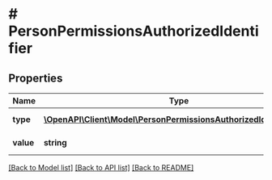 # # PersonPermissionsAuthorizedIdentifier

## Properties

Name | Type | Description | Notes
------------ | ------------- | ------------- | -------------
**type** | [**\OpenAPI\Client\Model\PersonPermissionsAuthorizedIdentifierType**](PersonPermissionsAuthorizedIdentifierType.md) | Typ identyfikatora. |
**value** | **string** | Wartość identyfikatora. |

[[Back to Model list]](../../README.md#models) [[Back to API list]](../../README.md#endpoints) [[Back to README]](../../README.md)
